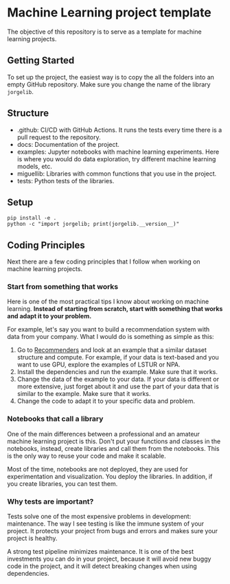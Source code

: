 # Machine Learning project template

The objective of this repository is to serve as a template for machine learning projects.

## Getting Started

To set up the project, the easiest way is to copy the all the folders into an empty GitHub repository. Make sure you change the name of the library `jorgelib`.

## Structure

- .github: CI/CD with GitHub Actions. It runs the tests every time there is a pull request to the repository.
- docs: Documentation of the project.
- examples: Jupyter notebooks with machine learning experiments. Here is where you would do data exploration, try different machine learning models, etc.
- miguellib: Libraries with common functions that you use in the project. 
- tests: Python tests of the libraries.

## Setup

    pip install -e .
    python -c "import jorgelib; print(jorgelib.__version__)"

## Coding Principles

Next there are a few coding principles that I follow when working on machine learning projects.

### Start from something that works

Here is one of the most practical tips I know about working on machine learning. **Instead of starting from scratch, start with something that works and adapt it to your problem.**

For example, let's say you want to build a recommendation system with data from your company. What I would do is something as simple as this:

1. Go to [Recommenders](https://github.com/recommenders-team/recommenders) and look at an example that a similar dataset structure and compute. For example, if your data is text-based and you want to use GPU, explore the examples of LSTUR or NPA.
2. Install the dependencies and run the example. Make sure that it works.
3. Change the data of the example to your data. If your data is different or more extensive, just forget about it and use the part of your data that is similar to the example. Make sure that it works.
4. Change the code to adapt it to your specific data and problem.

### Notebooks that call a library

One of the main differences between a professional and an amateur machine learning project is this. Don't put your functions and classes in the notebooks, instead, create libraries and call them from the notebooks. This is the only way to reuse your code and make it scalable. 

Most of the time, notebooks are not deployed, they are used for experimentation and visualization. You deploy the libraries. In addition, if you create libraries, you can test them.

### Why tests are important?

Tests solve one of the most expensive problems in development: maintenance. The way I see testing is like the immune system of your project. It protects your project from bugs and errors and makes sure your project is healthy. 

A strong test pipeline minimizes maintenance. It is one of the best investments you can do in your project, because it will avoid new buggy code in the project, and it will detect breaking changes when using dependencies.
